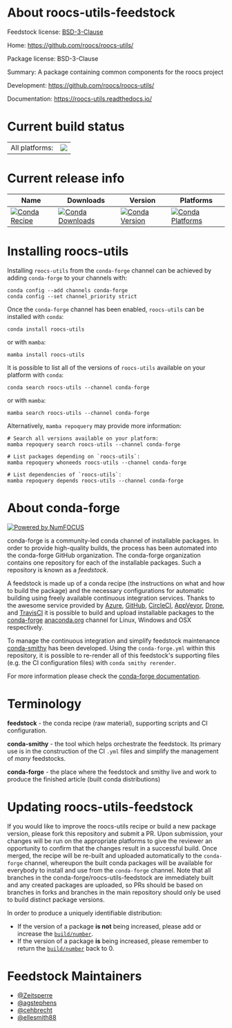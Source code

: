 About roocs-utils-feedstock
===========================

Feedstock license: [BSD-3-Clause](https://github.com/conda-forge/roocs-utils-feedstock/blob/main/LICENSE.txt)

Home: https://github.com/roocs/roocs-utils/

Package license: BSD-3-Clause

Summary: A package containing common components for the roocs project

Development: https://github.com/roocs/roocs-utils/

Documentation: https://roocs-utils.readthedocs.io/

Current build status
====================


<table><tr><td>All platforms:</td>
    <td>
      <a href="https://dev.azure.com/conda-forge/feedstock-builds/_build/latest?definitionId=11177&branchName=main">
        <img src="https://dev.azure.com/conda-forge/feedstock-builds/_apis/build/status/roocs-utils-feedstock?branchName=main">
      </a>
    </td>
  </tr>
</table>

Current release info
====================

| Name | Downloads | Version | Platforms |
| --- | --- | --- | --- |
| [![Conda Recipe](https://img.shields.io/badge/recipe-roocs--utils-green.svg)](https://anaconda.org/conda-forge/roocs-utils) | [![Conda Downloads](https://img.shields.io/conda/dn/conda-forge/roocs-utils.svg)](https://anaconda.org/conda-forge/roocs-utils) | [![Conda Version](https://img.shields.io/conda/vn/conda-forge/roocs-utils.svg)](https://anaconda.org/conda-forge/roocs-utils) | [![Conda Platforms](https://img.shields.io/conda/pn/conda-forge/roocs-utils.svg)](https://anaconda.org/conda-forge/roocs-utils) |

Installing roocs-utils
======================

Installing `roocs-utils` from the `conda-forge` channel can be achieved by adding `conda-forge` to your channels with:

```
conda config --add channels conda-forge
conda config --set channel_priority strict
```

Once the `conda-forge` channel has been enabled, `roocs-utils` can be installed with `conda`:

```
conda install roocs-utils
```

or with `mamba`:

```
mamba install roocs-utils
```

It is possible to list all of the versions of `roocs-utils` available on your platform with `conda`:

```
conda search roocs-utils --channel conda-forge
```

or with `mamba`:

```
mamba search roocs-utils --channel conda-forge
```

Alternatively, `mamba repoquery` may provide more information:

```
# Search all versions available on your platform:
mamba repoquery search roocs-utils --channel conda-forge

# List packages depending on `roocs-utils`:
mamba repoquery whoneeds roocs-utils --channel conda-forge

# List dependencies of `roocs-utils`:
mamba repoquery depends roocs-utils --channel conda-forge
```


About conda-forge
=================

[![Powered by
NumFOCUS](https://img.shields.io/badge/powered%20by-NumFOCUS-orange.svg?style=flat&colorA=E1523D&colorB=007D8A)](https://numfocus.org)

conda-forge is a community-led conda channel of installable packages.
In order to provide high-quality builds, the process has been automated into the
conda-forge GitHub organization. The conda-forge organization contains one repository
for each of the installable packages. Such a repository is known as a *feedstock*.

A feedstock is made up of a conda recipe (the instructions on what and how to build
the package) and the necessary configurations for automatic building using freely
available continuous integration services. Thanks to the awesome service provided by
[Azure](https://azure.microsoft.com/en-us/services/devops/), [GitHub](https://github.com/),
[CircleCI](https://circleci.com/), [AppVeyor](https://www.appveyor.com/),
[Drone](https://cloud.drone.io/welcome), and [TravisCI](https://travis-ci.com/)
it is possible to build and upload installable packages to the
[conda-forge](https://anaconda.org/conda-forge) [anaconda.org](https://anaconda.org/)
channel for Linux, Windows and OSX respectively.

To manage the continuous integration and simplify feedstock maintenance
[conda-smithy](https://github.com/conda-forge/conda-smithy) has been developed.
Using the ``conda-forge.yml`` within this repository, it is possible to re-render all of
this feedstock's supporting files (e.g. the CI configuration files) with ``conda smithy rerender``.

For more information please check the [conda-forge documentation](https://conda-forge.org/docs/).

Terminology
===========

**feedstock** - the conda recipe (raw material), supporting scripts and CI configuration.

**conda-smithy** - the tool which helps orchestrate the feedstock.
                   Its primary use is in the construction of the CI ``.yml`` files
                   and simplify the management of *many* feedstocks.

**conda-forge** - the place where the feedstock and smithy live and work to
                  produce the finished article (built conda distributions)


Updating roocs-utils-feedstock
==============================

If you would like to improve the roocs-utils recipe or build a new
package version, please fork this repository and submit a PR. Upon submission,
your changes will be run on the appropriate platforms to give the reviewer an
opportunity to confirm that the changes result in a successful build. Once
merged, the recipe will be re-built and uploaded automatically to the
`conda-forge` channel, whereupon the built conda packages will be available for
everybody to install and use from the `conda-forge` channel.
Note that all branches in the conda-forge/roocs-utils-feedstock are
immediately built and any created packages are uploaded, so PRs should be based
on branches in forks and branches in the main repository should only be used to
build distinct package versions.

In order to produce a uniquely identifiable distribution:
 * If the version of a package **is not** being increased, please add or increase
   the [``build/number``](https://docs.conda.io/projects/conda-build/en/latest/resources/define-metadata.html#build-number-and-string).
 * If the version of a package **is** being increased, please remember to return
   the [``build/number``](https://docs.conda.io/projects/conda-build/en/latest/resources/define-metadata.html#build-number-and-string)
   back to 0.

Feedstock Maintainers
=====================

* [@Zeitsperre](https://github.com/Zeitsperre/)
* [@agstephens](https://github.com/agstephens/)
* [@cehbrecht](https://github.com/cehbrecht/)
* [@ellesmith88](https://github.com/ellesmith88/)

